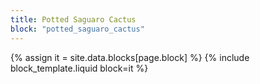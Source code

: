 ```yaml
---
title: Potted Saguaro Cactus
block: "potted_saguaro_cactus"
---
```


{% assign it = site.data.blocks[page.block] %}
{% include block_template.liquid block=it %}


